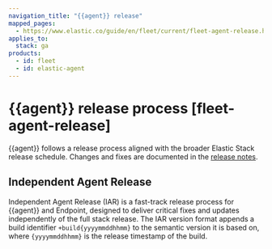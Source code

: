 ```yaml
---
navigation_title: "{{agent}} release"
mapped_pages:
  - https://www.elastic.co/guide/en/fleet/current/fleet-agent-release.html
applies_to:
  stack: ga
products:
  - id: fleet
  - id: elastic-agent
---
```


# {{agent}} release process [fleet-agent-release]

{{agent}} follows a release process aligned with the broader Elastic Stack release schedule. Changes and fixes are documented in the [release notes](../../release-notes/fleet-elastic-agent/index.md).

## Independent Agent Release

Independent Agent Release (IAR) is a fast-track release process for {{agent}} and Endpoint, designed to deliver critical fixes and updates independently of the full stack release. The IAR version format appends a build identifier `+build{yyyymmddhhmm}` to the semantic version it is based on, where `{yyyymmddhhmm}` is the release timestamp of the build.
